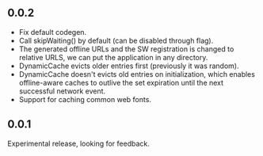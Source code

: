## 0.0.2

- Fix default codegen.
- Call skipWaiting() by default (can be disabled through flag).
- The generated offline URLs and the SW registration is changed to relative URLS,
  we can put the application in any directory.
- DynamicCache evicts older entries first (previously it was random).
- DynamicCache doesn't evicts old entries on initialization, which enables
  offline-aware caches to outlive the set expiration until the next successful
  network event.
- Support for caching common web fonts. 

## 0.0.1

Experimental release, looking for feedback.
